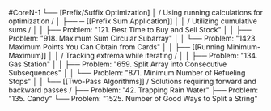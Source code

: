 #CoreN-1
└── [Prefix/Suffix Optimization]
    │   / Using running calculations for optimization /
    │
    ├── ─ [[Prefix Sum Application]]
    │   │   / Utilizing cumulative sums /
    │   │   ├── Problem: "121. Best Time to Buy and Sell Stock"
    │   │   ├── Problem: "918. Maximum Sum Circular Subarray"
    │   │   └── Problem: "1423. Maximum Points You Can Obtain from Cards"
    │   │
    ├── [[Running Minimum-Maximum]]
    │   │   / Tracking extrema while iterating /
    │   │   ├── Problem: "134. Gas Station"
    │   │   ├── Problem: "659. Split Array into Consecutive Subsequences"
    │   │   └── Problem: "871. Minimum Number of Refueling Stops"
    │   │
    └── [[Two-Pass Algorithms]]
        / Solutions requiring forward and backward passes /
        ├── Problem: "42. Trapping Rain Water"
        ├── Problem: "135. Candy"
        └── Problem: "1525. Number of Good Ways to Split a String"